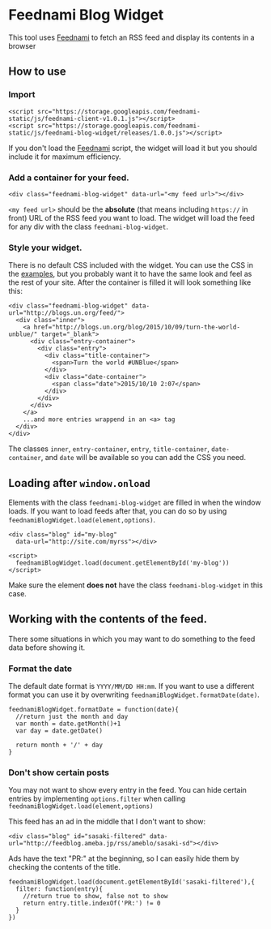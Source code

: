 # Feednami Blog Widget

This tool uses [Feednami](https://feednami.com/) to fetch an RSS feed and display its contents in a browser

## How to use

### Import 

    <script src="https://storage.googleapis.com/feednami-static/js/feednami-client-v1.0.1.js"></script>
    <script src="https://storage.googleapis.com/feednami-static/js/feednami-blog-widget/releases/1.0.0.js"></script>

If you don't load the [Feednami](https://feednami.com/) script, the widget will load it but you should include it for maximum efficiency.

### Add a container for your feed.

    <div class="feednami-blog-widget" data-url="<my feed url>"></div>
    
`<my feed url>` should be the __absolute__ (that means including `https://` in front) URL of the RSS feed you want to load. The widget will load the feed for any div with the class `feednami-blog-widget`.

### Style your widget.

There is no default CSS included with the widget. You can use the CSS in the [examples](https://github.com/richardkazuomiller/feednami-blog-widget/tree/master/examples), but you probably want it to have the same look and feel as the rest of your site. After the container is filled it will look something like this:

    <div class="feednami-blog-widget" data-url="http://blogs.un.org/feed/">
      <div class="inner">
        <a href="http://blogs.un.org/blog/2015/10/09/turn-the-world-unblue/" target="_blank">
          <div class="entry-container">
            <div class="entry">
              <div class="title-container">
                <span>Turn the world #UNBlue</span>
              </div>
              <div class="date-container">
                <span class="date">2015/10/10 2:07</span>
              </div>
            </div>
          </div>
        </a>
        ...and more entries wrappend in an <a> tag
      </div>
    </div>
    
The classes `inner`, `entry-container`, `entry`, `title-container`, `date-container`, and `date` will be available so you can add the CSS you need.

## Loading after `window.onload`

Elements with the class `feednami-blog-widget` are filled in when the window loads. If you want to load feeds after that, you can do so by using `feednamiBlogWidget.load(element,options)`.

    <div class="blog" id="my-blog" 
      data-url="http://site.com/myrss"></div>
    
    <script>
      feednamiBlogWidget.load(document.getElementById('my-blog'))
    </script>

Make sure the element __does not__ have the class `feednami-blog-widget` in this case.

## Working with the contents of the feed.

There some situations in which you may want to do something to the feed data before showing it.

### Format the date

The default date format is `YYYY/MM/DD HH:mm`. If you want to use a different format you can use it by overwriting `feednamiBlogWidget.formatDate(date)`.

    feednamiBlogWidget.formatDate = function(date){
      //return just the month and day
      var month = date.getMonth()+1
      var day = date.getDate()
      
      return month + '/' + day
    }
    
### Don't show certain posts

You may not want to show every entry in the feed. You can hide certain entries by implementing `options.filter` when calling `feednamiBlogWidget.load(element,options)`

This feed has an ad in the middle that I don't want to show:

    <div class="blog" id="sasaki-filtered" data-url="http://feedblog.ameba.jp/rss/ameblo/sasaki-sd"></div>
    
Ads have the text "PR:" at the beginning, so I can easily hide them by checking the contents of the title.

    feednamiBlogWidget.load(document.getElementById('sasaki-filtered'),{
      filter: function(entry){
        //return true to show, false not to show
        return entry.title.indexOf('PR:') != 0
      }
    })